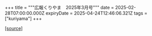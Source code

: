 +++
title = """広報くりやま　2025年3月号"""
date = 2025-02-28T07:00:00.000Z
expiryDate = 2025-04-24T12:46:06.321Z
tags = ["kuriyama"]
+++


[[source]](https://www.town.kuriyama.hokkaido.jp/site/koho/30437.html)
